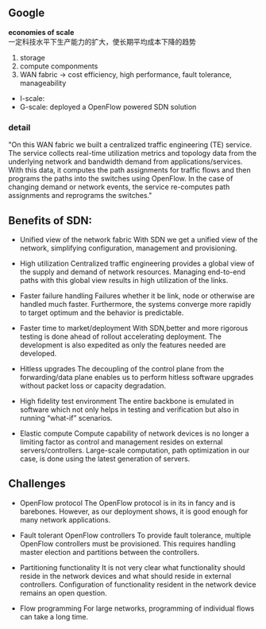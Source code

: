 ## Google 
**economies of scale**     
一定科技水平下生产能力的扩大，使长期平均成本下降的趋势

1. storage
2. compute componments
3. WAN fabric -> cost efficiency, high performance, fault tolerance, manageability

  + I-scale:
  + G-scale: deployed a OpenFlow powered SDN solution 

### detail
"On this WAN fabric we built a centralized traffic engineering (TE) service. The service collects real-time utilization metrics and topology data from the underlying network and bandwidth demand from applications/services. With this data, it computes the path assignments for traffic flows and then programs the paths into the switches using OpenFlow. In the case of changing demand or network events, the service re-computes path assignments and reprograms the switches."

## Benefits of SDN:
+ Unified view of the network fabric
With SDN we get a unified view of the network, simplifying configuration, management and provisioning.

+ High utilization 
Centralized traffic engineering provides a global view of the supply and demand of network resources. Managing end-to-end paths with this global view results in high utilization of the links.

+ Faster failure handling 
Failures whether it be link, node or otherwise are handled much faster. Furthermore, the systems converge more rapidly to target optimum and the behavior is predictable.

+ Faster time to market/deployment
With SDN,better and more rigorous testing is done ahead of rollout accelerating deployment. The development is also expedited as only the features needed are developed.

+ Hitless upgrades 
The decoupling of the control plane from the forwarding/data plane enables us to perform hitless software upgrades without packet loss or capacity degradation.

+ High fidelity test environment
The entire backbone is emulated in software which not only helps in testing and verification but also in running “what-if” scenarios.

+ Elastic compute 
Compute capability of network devices is no longer a limiting factor as control and management resides on external servers/controllers. Large-scale computation, path optimization in our case, is done using the latest generation of servers.


## Challenges

+ OpenFlow protocol
The OpenFlow protocol is in its in fancy and is barebones. However, as our deployment shows, it is good enough for many network applications.

+ Fault tolerant OpenFlow controllers 
To provide fault tolerance, multiple OpenFlow controllers must be provisioned. This requires handling master election and partitions between the controllers.

+ Partitioning functionality 
It is not very clear what functionality should reside in the network devices and what should reside in external controllers. Configuration of functionality resident in the network device remains an open question.


+ Flow programming 
For large networks, programming of individual flows can take a long time.
